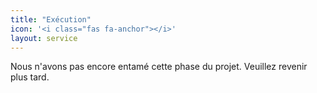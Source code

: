 ```yaml
---
title: "Exécution"
icon: '<i class="fas fa-anchor"></i>'
layout: service
---
```


<p>Nous n'avons pas encore entamé cette phase du projet. Veuillez revenir plus tard.</p>
